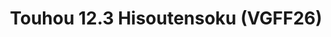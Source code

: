 ---
title: "Touhou 12.3 Hisoutensoku (VGFF26)"
permalink: /events/vgff26/soku
game: "SOKU"
game_name: "Touhou 12.3 Hisoutensoku"
event: "Vortex Gallery x Frosty Faustings XVIII"
layout: vgff26/game
---